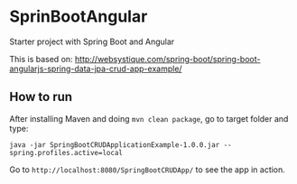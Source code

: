 # SprinBootAngular
Starter project with Spring Boot and Angular

This is based on: http://websystique.com/spring-boot/spring-boot-angularjs-spring-data-jpa-crud-app-example/

## How to run
After installing Maven and doing `mvn clean package`, go to target folder and type:

```
java -jar SpringBootCRUDApplicationExample-1.0.0.jar --spring.profiles.active=local
```

Go to `http://localhost:8080/SpringBootCRUDApp/` to see the app in action.
